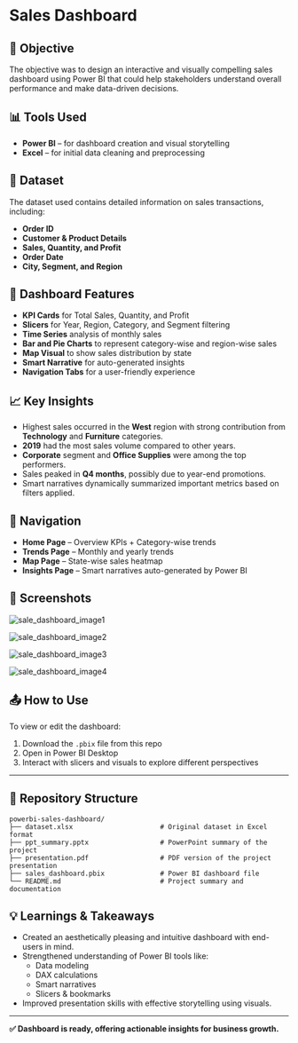 # Sales Dashboard

## 📌 Objective

The objective was to design an interactive and visually compelling sales dashboard using Power BI that could help stakeholders understand overall performance and make data-driven decisions.

## 📊 Tools Used

- **Power BI** – for dashboard creation and visual storytelling  
- **Excel** – for initial data cleaning and preprocessing

## 📁 Dataset

The dataset used contains detailed information on sales transactions, including:

- **Order ID**
- **Customer & Product Details**
- **Sales, Quantity, and Profit**
- **Order Date**
- **City, Segment, and Region**

## 📌 Dashboard Features

- **KPI Cards** for Total Sales, Quantity, and Profit
- **Slicers** for Year, Region, Category, and Segment filtering
- **Time Series** analysis of monthly sales
- **Bar and Pie Charts** to represent category-wise and region-wise sales
- **Map Visual** to show sales distribution by state
- **Smart Narrative** for auto-generated insights
- **Navigation Tabs** for a user-friendly experience

## 📈 Key Insights

- Highest sales occurred in the **West** region with strong contribution from **Technology** and **Furniture** categories.
- **2019** had the most sales volume compared to other years.
- **Corporate** segment and **Office Supplies** were among the top performers.
- Sales peaked in **Q4 months**, possibly due to year-end promotions.
- Smart narratives dynamically summarized important metrics based on filters applied.

## 🧭 Navigation

- **Home Page** – Overview KPIs + Category-wise trends
- **Trends Page** – Monthly and yearly trends
- **Map Page** – State-wise sales heatmap
- **Insights Page** – Smart narratives auto-generated by Power BI

## 📸 Screenshots


![sale_dashboard_image1](https://github.com/user-attachments/assets/74945af0-36e0-4fb6-b697-da3dec770f75)

![sale_dashboard_image2](https://github.com/user-attachments/assets/a4154738-b2b9-407b-b15c-4f69f1927ed6)

![sale_dashboard_image3](https://github.com/user-attachments/assets/81853fc4-9418-4d3f-84f0-7bc1093fcdd9)

![sale_dashboard_image4](https://github.com/user-attachments/assets/20fa7085-1d51-44fb-b4b3-8af2c660d921)

## 📤 How to Use

To view or edit the dashboard:

1. Download the `.pbix` file from this repo
2. Open in Power BI Desktop
3. Interact with slicers and visuals to explore different perspectives

---

## 🔗 Repository Structure
```
powerbi-sales-dashboard/
├── dataset.xlsx                      # Original dataset in Excel format
├── ppt_summary.pptx                  # PowerPoint summary of the project
├── presentation.pdf                  # PDF version of the project presentation
├── sales_dashboard.pbix              # Power BI dashboard file
└── README.md                         # Project summary and documentation
```

## 💡 Learnings & Takeaways

- Created an aesthetically pleasing and intuitive dashboard with end-users in mind.
- Strengthened understanding of Power BI tools like:
  - Data modeling
  - DAX calculations
  - Smart narratives
  - Slicers & bookmarks
- Improved presentation skills with effective storytelling using visuals.

---

**✅ Dashboard is ready, offering actionable insights for business growth.**



